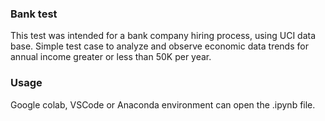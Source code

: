 ### Bank test

This test was intended for a bank company hiring process, using UCI data base. Simple test case to analyze and observe economic data trends for annual income  greater or less than 50K per year. 

### Usage
Google colab, VSCode or Anaconda environment can open the .ipynb file.
